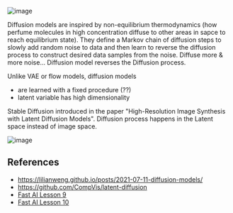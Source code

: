 




![image](https://user-images.githubusercontent.com/2610866/207792897-3b791f6f-cdd4-4a6a-8092-a61db8f5f0f3.png)


Diffusion models are inspired by non-equilibrium thermodynamics (how perfume molecules in high concentration diffuse to other areas in sapce to reach equilibrium state). They define a Markov chain of diffusion steps to slowly add random noise to data and then learn to reverse the diffusion process  to construct desired data samples from the noise. Diffuse more & more noise... Diffusion model reverses the Diffusion process.

Unlike VAE or flow models, diffusion models
  - are learned with a fixed procedure (??)
  - latent variable has high dimensionality

Stable Diffusion introduced in the paper "High-Resolution Image Synthesis with Latent Diffusion Models".
Diffusion process happens in the Latent space instead of image space.


![image](https://user-images.githubusercontent.com/2610866/207803720-8b938185-1697-4623-aea3-ae7cec694597.png)


## References
 
  - https://lilianweng.github.io/posts/2021-07-11-diffusion-models/
  - https://github.com/CompVis/latent-diffusion
  - [Fast AI Lesson 9](https://www.youtube.com/watch?v=_7rMfsA24Ls)
  - [Fast AI Lesson 10](https://www.youtube.com/watch?v=6StU6UtZEbU)
